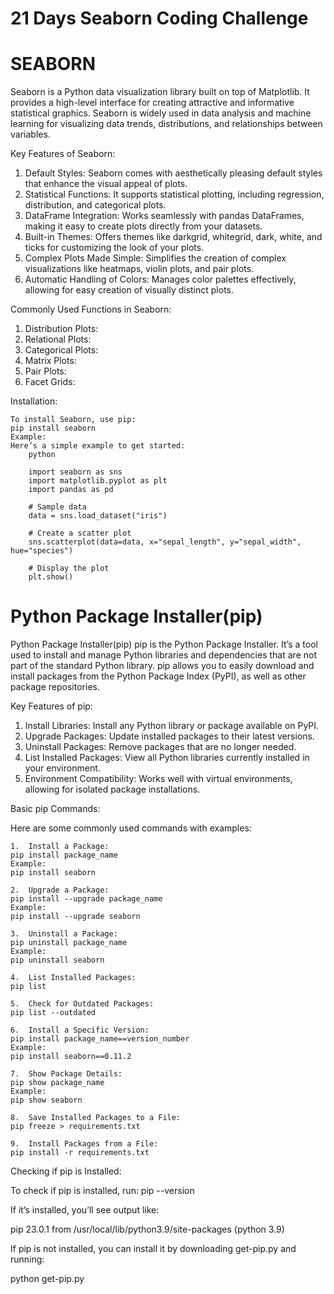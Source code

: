 # 21 Days Seaborn Coding Challenge

# SEABORN
Seaborn is a Python data visualization library built on top of Matplotlib. It provides a high-level interface for creating attractive and informative statistical graphics. Seaborn is widely used in data analysis and machine learning for visualizing data trends, distributions, and relationships between variables.

Key Features of Seaborn:

1.	Default Styles: Seaborn comes with aesthetically pleasing default styles that enhance the visual appeal of plots.
2.	Statistical Functions: It supports statistical plotting, including regression, distribution, and categorical plots.
3.	DataFrame Integration: Works seamlessly with pandas DataFrames, making it easy to create plots directly from your datasets.
4.	Built-in Themes: Offers themes like darkgrid, whitegrid, dark, white, and ticks for customizing the look of your plots.
5.	Complex Plots Made Simple: Simplifies the creation of complex visualizations like heatmaps, violin plots, and pair plots.
6.	Automatic Handling of Colors: Manages color palettes effectively, allowing for easy creation of visually distinct plots.

    
Commonly Used Functions in Seaborn:

1.	Distribution Plots:
2.	Relational Plots:
3.	Categorical Plots:
4.	Matrix Plots:
5.	Pair Plots:
6.	Facet Grids:

Installation:

    To install Seaborn, use pip:
    pip install seaborn
    Example:
    Here’s a simple example to get started:
        python

        import seaborn as sns
        import matplotlib.pyplot as plt
        import pandas as pd

        # Sample data
        data = sns.load_dataset("iris")

        # Create a scatter plot
        sns.scatterplot(data=data, x="sepal_length", y="sepal_width", hue="species")

        # Display the plot
        plt.show()

# Python Package Installer(pip)

Python Package Installer(pip)
pip is the Python Package Installer. It’s a tool used to install and manage Python libraries and dependencies that are not part of the standard Python library. pip allows you to easily download and install packages from the Python Package Index (PyPI), as well as other package repositories.

Key Features of pip:

1.	Install Libraries: Install any Python library or package available on PyPI.
2.	Upgrade Packages: Update installed packages to their latest versions.
3.	Uninstall Packages: Remove packages that are no longer needed.
4.	List Installed Packages: View all Python libraries currently installed in your environment.
5.	Environment Compatibility: Works well with virtual environments, allowing for isolated package installations.
   
Basic pip Commands:

Here are some commonly used commands with examples:

    1.	Install a Package:
    pip install package_name
    Example:
    pip install seaborn

    2.	Upgrade a Package:
    pip install --upgrade package_name
    Example:
    pip install --upgrade seaborn

    3.	Uninstall a Package:
    pip uninstall package_name
    Example:
    pip uninstall seaborn

    4.	List Installed Packages:
    pip list

    5.	Check for Outdated Packages:
    pip list --outdated

    6.	Install a Specific Version:
    pip install package_name==version_number
    Example:
    pip install seaborn==0.11.2

    7.	Show Package Details:
    pip show package_name
    Example:
    pip show seaborn

    8.	Save Installed Packages to a File:
    pip freeze > requirements.txt

    9.	Install Packages from a File:
    pip install -r requirements.txt

Checking if pip is Installed:

To check if pip is installed, run:
pip --version

If it’s installed, you’ll see output like:

pip 23.0.1 from /usr/local/lib/python3.9/site-packages (python 3.9)

If pip is not installed, you can install it by downloading get-pip.py and running:

python get-pip.py

